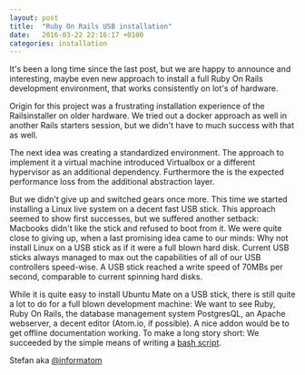 ```yaml
---
layout: post
title:  "Ruby On Rails USB installation"
date:   2016-03-22 22:16:17 +0100
categories: installation
---
```

It's been a long time since the last post, but we are happy to announce and
interesting, maybe even new approach to install a full Ruby On Rails development
environment, that works consistently on lot's of hardware.

Origin for this project was a frustrating installation experience of the
Railsinstaller on older hardware. We tried out a docker approach as well in
another Rails starters session, but we didn't have to much success with that
as well.

The next idea was creating a standardized environment. The approach to implement
it a virtual machine introduced Virtualbox or a different hypervisor as an
additional dependency. Furthermore the is the expected performance loss from
the additional abstraction layer.

But we didn't give up and switched gears once more. This time we started installing
a Linux live system on a decent fast USB stick. This approach seemed to show
first successes, but we suffered another setback: Macbooks didn't like the
stick and refused to boot from it. We were quite close to giving up, when a
last promising idea came to our minds:
Why not install Linux on a USB stick as if it were a full blown hard disk. Current
USB sticks always managed to max out the capabilities of all of our USB controllers
speed-wise. A USB stick reached a write speed of 70MBs per second, comparable
to current spinning hard disks.

While it is quite easy to install Ubuntu Mate on a USB stick, there is still
quite a lot to do for a full blown development machine: We want to see
Ruby, Ruby On Rails, the database management system PostgresQL, an Apache webserver,
a decent editor (Atom.io, if possible). A nice addon would be to get offline
documentation working. To make a long story short: We succeeded by the simple
means of writing a [bash script](https://github.com/RubyStarters/Ideas/blob/master/bootstrap).   

Stefan aka [@informatom](https://twitter.com/informatom)
